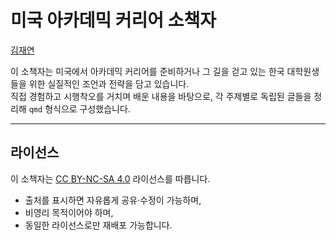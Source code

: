 # 미국 아카데믹 커리어 소책자

[김재연](https://jaeyk.github.io)

이 소책자는 미국에서 아카데믹 커리어를 준비하거나 그 길을 걷고 있는 한국 대학원생들을 위한 실질적인 조언과 전략을 담고 있습니다.  
직접 경험하고 시행착오를 거치며 배운 내용을 바탕으로, 각 주제별로 독립된 글들을 정리해 `qmd` 형식으로 구성했습니다.

---

## 라이선스

이 소책자는 [CC BY-NC-SA 4.0](https://creativecommons.org/licenses/by-nc-sa/4.0/deed.ko) 라이선스를 따릅니다.

- 출처를 표시하면 자유롭게 공유·수정이 가능하며,
- 비영리 목적이어야 하며,
- 동일한 라이선스로만 재배포 가능합니다.

